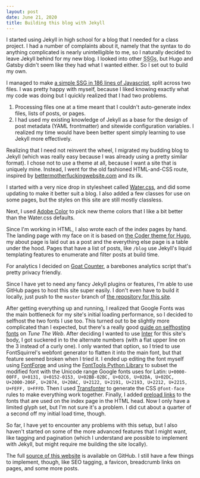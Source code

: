 ```yaml
---
layout: post
date: June 21, 2020
title: Building this blog with Jekyll
---
```


I started using Jekyll in high school for a blog that I needed for a class
project. I had a number of complaints about it, namely that the syntax to do
anything complicated is nearly unintelligible to me, so I naturally decided to
leave Jekyll behind for my new blog. I looked into other <abbr title="Static
Site Generators">SSGs</abbr>, but Hugo and Gatsby didn't seem like they had what
I wanted either. So I set out to build my own.

I managed to make [a simple SSG in 186 lines of
Javascript](https://gist.github.com/ebanisadr/891f686ffbc09947bbcbfc0270c7225b),
split across two files. I was pretty happy with myself, because I liked knowing
exactly what my code was doing but I quickly realized that I had two problems.

1. Processing files one at a time meant that I couldn't auto-generate index
   files, lists of posts, or pages.
2. I had used my existing knowledge of Jekyll as a base for the design of post
   metadata (YAML frontmatter) and sitewide configuration variables. I realized
   my time would have been better spent simply learning to use Jekyll more
   effectively.

Realizing that I need not reinvent the wheel, I migrated my budding blog to
Jekyll (which was really easy because I was already using a pretty similar
format). I chose not to use a theme at all, because I want a site that is
uniquely mine. Instead, I went for the old fashioned HTML-and-CSS route,
inspired by
[bettermotherfuckingwebsite.com](http://bettermotherfuckingwebsite.com) and its
ilk.

I started with a very nice drop in stylesheet called
[Water.css](https://watercss.netlify.app), and did some updating to make it
better suit a blog. I also added a few classes for use on some pages, but the
styles on this site are still mostly classless.

Next, I used [Adobe Color](https://color.adobe.com) to pick new theme colors
that I like a bit better than the Water.css defaults.

Since I'm working in HTML, I also wrote each of the index pages by hand. The
landing page with my face on it is based on [the Coder theme for
Hugo](https://github.com/luizdepra/hugo-coder/), my about page is laid out as a
post and the everything else page is a table under the hood. Pages that have a
list of posts, like `/blog` use Jekyll's liquid templating features to enumerate
and filter posts at build time.

For analytics I decided on [Goat Counter](https://www.goatcounter.com), a
barebones analytics script that's pretty privacy friendly.

Since I have yet to need any fancy Jekyll plugins or features, I'm able to use
GitHub pages to host this site super easily. I don't even have to build it
locally, just push to the `master` branch of [the repository for this
site](https://github.com/ebanisadr/ebanisadr.github.io).

After getting everything up and running, I realized that Google Fonts was the
main bottleneck for my site's initial loading performance, so I decided to
selfhost the two fonts I use too. This turned out to be slightly more
complicated than I expected, but there's a really good [guide on selfhosting
fonts](https://www.tunetheweb.com/blog/should-you-self-host-google-fonts/) on
_Tune The Web_. After deciding I wanted to use [Inter](https://rsms.me/inter/)
for this site's body, I got suckered in to the alternate numbers (with a flat
upper line on the 3 instead of a curly one). I only wanted that option, so I
tried to use FontSquirrel's webfont generator to flatten it into the main font,
but that feature seemed broken when I tried it.  I ended up editing the font
myself using [FontForge](https://fontforge.org/en-US/) and using the [FontTools
Python Library](https://github.com/fonttools/fonttools) to subset the modified
font with the Unicode range Google fonts uses for Latin: `U+0000-00FF, U+0131,
U+0152-0153, U+02BB-02BC, U+02C6, U+02DA, U+02DC, U+2000-206F, U+2074, U+20AC,
U+2122, U+2191, U+2193, U+2212, U+2215, U+FEFF, U+FFFD`. Then I used
[Transfonter](https://transfonter.org) to generate the CSS `@font-face` rules to
make everything work together. Finally, I added [preload
links](https://developer.mozilla.org/en-US/docs/Web/HTML/Preloading_content) to
the fonts that are used on the index page in the HTML head. Now I only have a
limited glyph set, but I'm not sure it's a problem. I did cut about a quarter of
a second off my initial load time, though.


So far, I have yet to encounter any problems with this setup, but I also haven't
started on some of the more advanced features that I might want, like tagging
and pagination (which I understand are possible to implement with Jekyll, but
might require me building the site locally).

The full [source of this
website](https://github.com/ebanisadr/ebanisadr.github.io) is available on
GitHub. I still have a few things to implement, though, like SEO tagging, a
favicon, breadcrumb links on pages, and some more posts.

